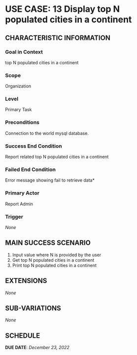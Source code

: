 # USE CASE: 13 Display top N populated cities in a continent

## CHARACTERISTIC INFORMATION

### Goal in Context

top N populated cities in a continent

### Scope

Organization

### Level

Primary Task

### Preconditions

Connection to the world mysql database.

### Success End Condition

Report related top N populated cities in a continent

### Failed End Condition

Error message showing fail to retrieve data*

### Primary Actor

Report Admin

### Trigger

*None*

## MAIN SUCCESS SCENARIO

1. Input value where N is provided by the user
2. Get top N populated cities in a continent
3. Print top N populated cities in a continent

## EXTENSIONS

*None*

## SUB-VARIATIONS

*None*

## SCHEDULE

**DUE DATE**: *December 23, 2022*

